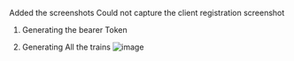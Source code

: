 
Added the screenshots
Could not capture the client registration screenshot

1) Generating the bearer Token
 

2) Generating All the trains
 ![image](https://github.com/Aryan283/02420803120/assets/75750962/7771d941-70a1-4474-ba15-6aff961b6167)

